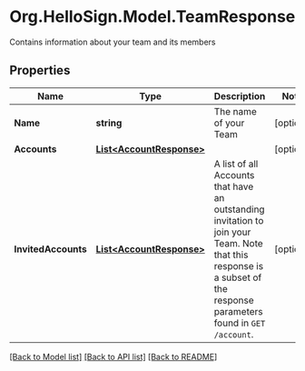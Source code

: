 # Org.HelloSign.Model.TeamResponse
Contains information about your team and its members

## Properties

Name | Type | Description | Notes
------------ | ------------- | ------------- | -------------
**Name** | **string** |  The name of your Team  | [optional] 
**Accounts** | [**List&lt;AccountResponse&gt;**](AccountResponse.md) |    | [optional] 
**InvitedAccounts** | [**List&lt;AccountResponse&gt;**](AccountResponse.md) |  A list of all Accounts that have an outstanding invitation to join your Team. Note that this response is a subset of the response parameters found in `GET /account`.  | [optional] 

[[Back to Model list]](../README.md#documentation-for-models) [[Back to API list]](../README.md#documentation-for-api-endpoints) [[Back to README]](../README.md)

